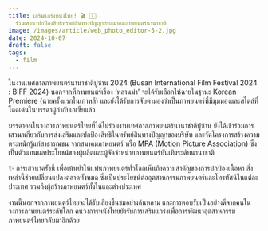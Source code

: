 ```yaml
---
title: เสริมแกร่งหนังไทย! 🎬 💪🏼
  ร่วมเสวนาปกป้องสิทธิทรัพย์สินทางปัญญากับสมาคมภาพยนตร์นานาชาติ
image: /images/article/web_photo_editor-5-2.jpg
date: 2024-10-07
draft: false
tags:
  - film
---
```

ในงานเทศกาลภาพยนตร์นานาชาติปูซาน 2024 (Busan International Film Festival 2024 : BIFF 2024) นอกจากที่ภาพยนตร์เรื่อง ‘หลานม่า’ จะได้รับเลือกให้ฉายในฐานะ Korean Premiere (ฉายครั้งแรกในเกาหลี) และยังได้รับการจับตามองว่าเป็นภาพยนตร์ที่มีมุมมองและสไตล์ที่โดดเด่นในบรรดาผู้กำกับเอเซียแล้ว

บรรดาคนในวงการภาพยนตร์ไทยที่ได้ไปร่วมงานเทศกาลภาพยนตร์นานาชาติปูซาน ยังได้เข้าร่วมการเสวนาเกี่ยวกับการส่งเสริมและปกป้องสิทธิในทรัพย์สินทางปัญญาของบริษัท และจัดโครงการสร้างความตระหนักรู้แก่สาธารณชน จากสมาคมภาพยนตร์ หรือ MPA (Motion Picture Association) ซึ่งเป็นตัวแทนผลประโยชน์ของผู้ผลิตและผู้จัดจำหน่ายภาพยนตร์บันเทิงระดับนานาชาติ

✨ การเสวนาครั้งนี้ เพื่อเน้นย้ำให้แฟนภาพยนตร์ทั่วโลกเห็นถึงความสำคัญของการปกป้องเนื้อหา สิ่งเหล่านี้ช่วยเปลี่ยนแปลงตลาดทั้งหมด ซึ่งเป็นประโยชน์ต่ออุตสาหกรรมภาพยนตร์และโทรทัศน์ในแต่ละประเทศ รวมถึงผู้สร้างภาพยนตร์ทั้งในและต่างประเทศ

งานนี้นอกจากภาพยนตร์ไทยจะได้รับเสียงชื่นชมอย่างล้นหลาม และการตอบรับเป็นอย่างดีจากคนในวงการภาพยนตร์ระดับโลก คนวงการหนังไทยยังรับการเสริมแกร่งเพื่อการพัฒนาอุตสาหกรรมภาพยนตร์ไทยกลับมาอีกด้วย
